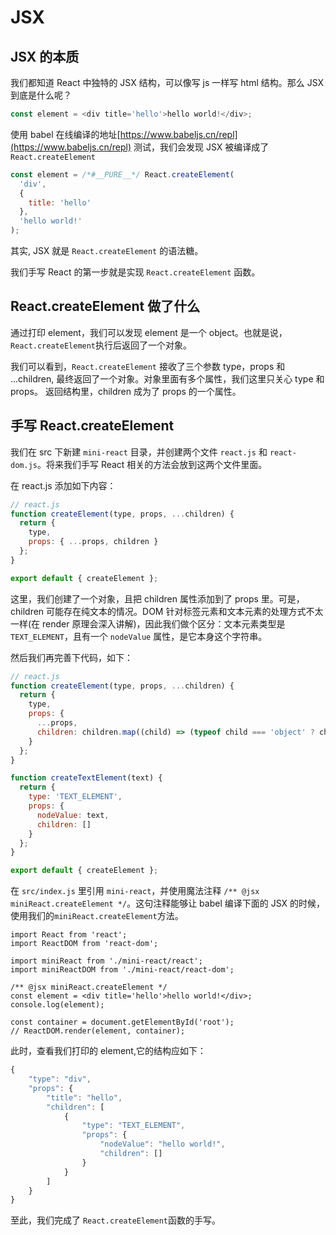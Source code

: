 <!--
 * Author  rhys.zhao
 * Date  2023-06-02 10:18:33
 * LastEditors  rhys.zhao
 * LastEditTime  2023-06-21 11:43:59
 * Description
-->

# JSX

## JSX 的本质

我们都知道 React 中独特的 JSX 结构，可以像写 js 一样写 html 结构。那么 JSX 到底是什么呢？

```js
const element = <div title='hello'>hello world!</div>;
```

使用 babel 在线编译的地址[https://www.babeljs.cn/repl](https://www.babeljs.cn/repl)
测试，我们会发现 JSX 被编译成了 `React.createElement`

```js
const element = /*#__PURE__*/ React.createElement(
  'div',
  {
    title: 'hello'
  },
  'hello world!'
);
```

其实, JSX 就是 `React.createElement` 的语法糖。

我们手写 React 的第一步就是实现 `React.createElement` 函数。

## React.createElement 做了什么

通过打印 element，我们可以发现 element 是一个 object。也就是说，`React.createElement`执行后返回了一个对象。

我们可以看到，`React.createElement` 接收了三个参数 type，props 和 ...children, 最终返回了一个对象。对象里面有多个属性，我们这里只关心 type 和 props。
返回结构里，children 成为了 props 的一个属性。

## 手写 React.createElement

我们在 src 下新建 `mini-react` 目录，并创建两个文件 `react.js` 和 `react-dom.js`。将来我们手写 React 相关的方法会放到这两个文件里面。

在 react.js 添加如下内容：

```js
// react.js
function createElement(type, props, ...children) {
  return {
    type,
    props: { ...props, children }
  };
}

export default { createElement };
```

这里，我们创建了一个对象，且把 children 属性添加到了 props 里。可是， children 可能存在纯文本的情况。DOM 针对标签元素和文本元素的处理方式不太一样(在 render 原理会深入讲解)，因此我们做个区分：文本元素类型是 `TEXT_ELEMENT`，且有一个 `nodeValue` 属性，是它本身这个字符串。

然后我们再完善下代码，如下：

```js
// react.js
function createElement(type, props, ...children) {
  return {
    type,
    props: {
      ...props,
      children: children.map((child) => (typeof child === 'object' ? child : createTextElement(child)))
    }
  };
}

function createTextElement(text) {
  return {
    type: 'TEXT_ELEMENT',
    props: {
      nodeValue: text,
      children: []
    }
  };
}

export default { createElement };
```

在 `src/index.js` 里引用 `mini-react`，并使用魔法注释 `/** @jsx miniReact.createElement */`。这句注释能够让 babel 编译下面的 JSX 的时候，使用我们的`miniReact.createElement`方法。

```js{4-5,7}
import React from 'react';
import ReactDOM from 'react-dom';

import miniReact from './mini-react/react';
import miniReactDOM from './mini-react/react-dom';

/** @jsx miniReact.createElement */
const element = <div title='hello'>hello world!</div>;
console.log(element);

const container = document.getElementById('root');
// ReactDOM.render(element, container);
```

此时，查看我们打印的 element,它的结构应如下：

```js
{
    "type": "div",
    "props": {
        "title": "hello",
        "children": [
            {
                "type": "TEXT_ELEMENT",
                "props": {
                    "nodeValue": "hello world!",
                    "children": []
                }
            }
        ]
    }
}
```

至此，我们完成了 `React.createElement`函数的手写。
